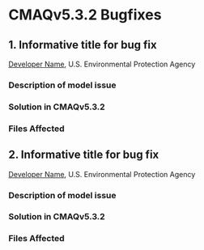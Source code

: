 # CMAQv5.3.2 Bugfixes

## 1. Informative title for bug fix
[Developer Name](mailto:Last.First@epa.gov), U.S. Environmental Protection Agency

### Description of model issue

### Solution in CMAQv5.3.2

### Files Affected 


## 2. Informative title for bug fix
[Developer Name](mailto:Last.First@epa.gov), U.S. Environmental Protection Agency

### Description of model issue

### Solution in CMAQv5.3.2

### Files Affected 
